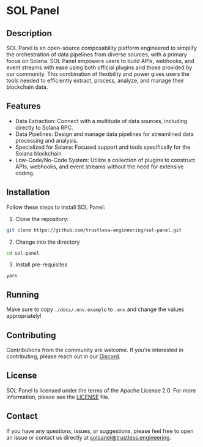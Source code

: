 # SOL Panel

## Description

SOL Panel is an open-source composability platform engineered to simplify the orchestration of data pipelines from diverse sources, with a primary focus on Solana.
SOL Panel empowers users to build APIs, webhooks, and event streams with ease using both official plugins and those provided by our community.
This combination of flexibility and power gives users the tools needed to efficiently extract, process, analyze, and manage their blockchain data.

## Features

- Data Extraction: Connect with a multitude of data sources, including directly to Solana RPC.
- Data Pipelines: Design and manage data pipelines for streamlined data processing and analysis.
- Specialized for Solana: Focused support and tools specifically for the Solana blockchain.
- Low-Code/No-Code System: Utilize a collection of plugins to construct APIs, webhooks, and event streams without the need for extensive coding.

## Installation

Follow these steps to install SOL Panel:

1. Clone the repository:

```bash
git clone https://github.com/trustless-engineering/sol-panel.git
```

2. Change into the directory

```bash
cd sol-panel
```

3. Install pre-requisites

```
yarn
```

## Running

Make sure to copy `./docs/.env.example` to `.env` and change the values appropriately!

## Contributing

Contributions from the community are welcome. If you're interested in contributing, please reach out in our [Discord](https://discord.gg/xRRKucEMzz).

## License

SOL Panel is licensed under the terms of the Apache License 2.0. For more information, please see the [LICENSE](LICENSE) file.

## Contact

If you have any questions, issues, or suggestions, please feel free to open an issue or contact us directly at [solpanel@trustless.engineering](mailto:solpanel@trustless.engineering).
